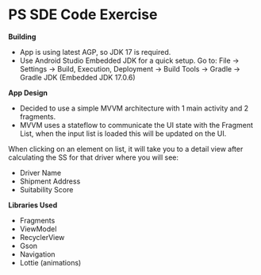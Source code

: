 PS SDE Code Exercise
==================

**Building**

- App is using latest AGP, so JDK 17 is required.
- Use Android Studio Embedded JDK for a quick setup. Go to: File -> Settings -> Build, Execution,
  Deployment -> Build Tools -> Gradle -> Gradle JDK (Embedded JDK 17.0.6)

**App Design**

- Decided to use a simple MVVM architecture with 1 main activity and 2 fragments.
- MVVM uses a stateflow to communicate the UI state with the Fragment List, when the input list is
  loaded this will be
  updated on the UI.

When clicking on an element on list, it will take you to a detail view after calculating the SS for
that driver where you will see:

- Driver Name
- Shipment Address
- Suitability Score

**Libraries Used**

- Fragments
- ViewModel
- RecyclerView
- Gson
- Navigation
- Lottie (animations)